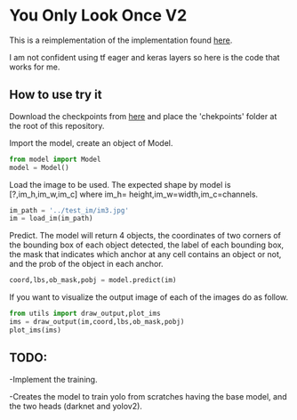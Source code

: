 # You Only Look Once V2

This is a reimplementation of the implementation found [here](https://github.com/pmkalshetti/object_detection).

I am not confident using tf eager and keras layers so here is the code that works for me.

## How to use try it

Download the checkpoints from [here](https://correoipn-my.sharepoint.com/:u:/g/personal/hsanchezb1600_alumno_ipn_mx/EdSRX89PwiZCt5AE-cpZRTQB90qs4ZtU44To1VklOETiAA?e=8LHaAo) and place the 'chekpoints' folder at the root of this repository.

Import the model, create an object of Model.
```python
from model import Model
model = Model()
```

Load the image to be used. The expected shape by model is [?,im_h,im_w,im_c] where im_h= height,im_w=width,im_c=channels.
```python
im_path = '../test_im/im3.jpg'
im = load_im(im_path)
```

Predict. The model will return 4 objects, the coordinates of two corners of the bounding box of each object detected, the label of each bounding box, the mask that indicates which anchor at any cell contains an object or not, and the prob of the object in each anchor.
```python
coord,lbs,ob_mask,pobj = model.predict(im)
```

If you want to visualize the output image of each of the images do as follow.
```python
from utils import draw_output,plot_ims
ims = draw_output(im,coord,lbs,ob_mask,pobj)
plot_ims(ims)
```

## TODO:
-Implement the training.

-Creates the model to train yolo from scratches having the base model, and the two heads (darknet and yolov2).
